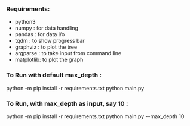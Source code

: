 ### Requirements:

- python3
- numpy     : for data handling
- pandas    : for data i/o
- tqdm      : to show progress bar
- graphviz  : to plot the tree
- argparse  : to take input from command line
- matplotlib: to plot the graph


### To Run with default max_depth :

python -m pip install -r requirements.txt
python main.py

### To Run, with max_depth as input, say 10 :

python -m pip install -r requirements.txt
python main.py --max_depth 10